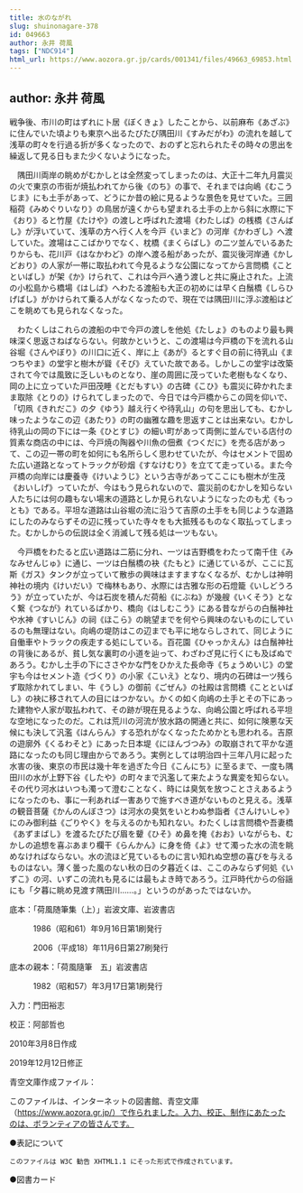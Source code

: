 ```yaml
---
title: 水のながれ
slug: shuinonagare-378
id: 049663
author: 永井 荷風
tags: ["NDC914"]
html_url: https://www.aozora.gr.jp/cards/001341/files/49663_69853.html
---
```


## author: 永井 荷風

戦争後、市川の町はずれに卜居《ぼくきょ》したことから、以前麻布《あざぶ》に住んでいた頃よりも東京へ出るたびたび隅田川《すみだがわ》の流れを越して浅草の町々を行過る折が多くなったので、おのずと忘れられたその時々の思出を繰返して見る日もまた少くないようになった。

　隅田川両岸の眺めがむかしとは全然変ってしまったのは、大正十二年九月震災の火で東京の市街が焼払われてから後《のち》の事で、それまでは向嶋《むこうじま》にも土手があって、どうにか昔の絵に見るような景色を見せていた。三囲稲荷《みめぐりいなり》の鳥居が遠くからも望まれる土手の上から斜に水際に下《おり》ると竹屋《たけや》の渡しと呼ばれた渡場《わたしば》の桟橋《さんばし》が浮いていて、浅草の方へ行く人を今戸《いまど》の河岸《かわぎし》へ渡していた。渡場はここばかりでなく、枕橋《まくらばし》の二ツ並んでいるあたりからも、花川戸《はなかわど》の岸へ渡る船があったが、震災後河岸通《かしどおり》の人家が一帯に取払われて今見るような公園になってから言問橋《ことといばし》が架《か》けられて、これは今戸へ通う渡しと共に廃止された。上流の小松島から橋場《はしば》へわたる渡船も大正の初めには早く白鬚橋《しらひげばし》がかけられて乗る人がなくなったので、現在では隅田川に浮ぶ渡船はどこを眺めても見られなくなった。

　わたくしはこれらの渡船の中で今戸の渡しを他処《たしょ》のものより最も興味深く思返さねばならない。何故かというと、この渡場は今戸橋の下を流れる山谷堀《さんやぼり》の川口に近く、岸に上《あが》るとすぐ目の前に待乳山《まつちやま》の堂宇と樹木が聳《そび》えていた故である。しかしこの堂宇は改築されて今では風致に乏しいものとなり、崖の周囲に茂っていた老樹もなくなり、岡の上に立っていた戸田茂睡《とだもすい》の古碑《こひ》も震災に砕かれたまま取除《とりの》けられてしまったので、今日では今戸橋からこの岡を仰いで、「切凧《きれだこ》の夕《ゆう》越え行くや待乳山」の句を思出しても、むかし味ったようなこの辺《あたり》の町の幽雅な趣を思返すことは出来ない。むかし待乳山の岡の下には一条《ひとすじ》の細い町があって両側に並んでいる店付の質素な商店の中には、今戸焼の陶器や川魚の佃煮《つくだに》を売る店があって、この辺一帯の町を如何にも名所らしく思わせていたが、今はセメントで固めた広い道路となってトラックが砂烟《すなけむり》を立てて走っている。また今戸橋の向岸には慶養寺《けいようじ》という古寺があってここにも樹木が生茂《おいしげ》っていたが、今はもう見られないので、震災前のむかしを知らない人たちには何の趣もない場末の道路としか見られないようになったのも尤《もっとも》である。平坦な道路は山谷堀の流に沿うて吉原の土手をも同じような道路にしたのみならずその辺に残っていた寺々をも大抵残るものなく取払ってしまった。むかしからの伝説は全く消滅して残る処は一ツもない。

　今戸橋をわたると広い道路は二筋に分れ、一ツは吉野橋をわたって南千住《みなみせんじゅ》に通じ、一ツは白鬚橋の袂《たもと》に通じているが、ここに瓦斯《ガス》タンクが立っていて散歩の興味はますますなくなるが、むかしは神明神社の境内《けいだい》で梅林もあり、水際には古雅な形の石燈籠《いしどうろう》が立っていたが、今は石炭を積んだ荷船《にぶね》が幾艘《いくそう》となく繋《つなが》れているばかり、橋向《はしむこう》にある昔ながらの白鬚神社や水神《すいじん》の祠《ほこら》の眺望までを何やら興味のないものにしているのも無理はない。向嶋の堤防はこの辺までも平に地ならしされて、同じように自働車やトラックの疾走する処にしている。百花園《ひゃっかえん》は白鬚神社の背後にあるが、貧し気な裏町の小道を辿って、わざわざ見に行くにも及ばぬであろう。むかし土手の下にささやかな門をひかえた長命寺《ちょうめいじ》の堂宇も今はセメント造《づくり》の小家《こいえ》となり、境内の石碑は一ツ残らず取除かれてしまい、牛《うし》の御前《ごぜん》の社殿は言問橋《ことといばし》の袂に移されて人の目にはつかない。かくの如く向嶋の土手とその下にあった建物や人家が取払われて、その跡が現在見るような、向嶋公園と呼ばれる平坦な空地になったのだ。これは荒川の河流が放水路の開通と共に、如何に険悪な天候にも決して汎濫《はんらん》する恐れがなくなったためかとも思われる。吉原の遊廓外《くるわそと》にあった日本堤《にほんづつみ》の取崩されて平かな道路になったのも同じ理由からであろう。実例としては明治四十三年八月に起った水害の後、東京の市民は幾十年を過ぎた今日《こんにち》に至るまで、一度も隅田川の水が上野下谷《したや》の町々まで汎濫して来たような異変を知らない。その代り河水はいつも濁って澄むことなく、時には臭気を放つことさえあるようになったのも、事に一利あれば一害ありで施すべき道がないものと見える。浅草の観音菩薩《かんのんぼさつ》は河水の臭気をいとわぬ参詣者《さんけいしゃ》にのみ御利益《ごりやく》を与えるのかも知れない。わたくしは言問橋や吾妻橋《あずまばし》を渡るたびたび眉を顰《ひそ》め鼻を掩《おお》いながらも、むかしの追想を喜ぶあまり欄干《らんかん》に身を倚《よ》せて濁った水の流を眺めなければならない。水の流ほど見ているものに言い知れぬ空想の喜びを与えるものはない。薄く曇った風のない秋の日の夕暮近くは、ここのみならず何処《いずこ》の河、いずこの流れも見るには最もよき時であろう。江戸時代からの俗謡にも「夕暮に眺め見渡す隅田川……。」というのがあったではないか。













底本：「荷風随筆集（上）」岩波文庫、岩波書店

　　　1986（昭和61）年9月16日第1刷発行

　　　2006（平成18）年11月6日第27刷発行

底本の親本：「荷風隨筆　五」岩波書店

　　　1982（昭和57）年3月17日第1刷発行

入力：門田裕志

校正：阿部哲也

2010年3月8日作成

2019年12月12日修正

青空文庫作成ファイル：

このファイルは、インターネットの図書館、青空文庫（https://www.aozora.gr.jp/）で作られました。入力、校正、制作にあたったのは、ボランティアの皆さんです。











●表記について


	このファイルは W3C 勧告 XHTML1.1 にそった形式で作成されています。







●図書カード